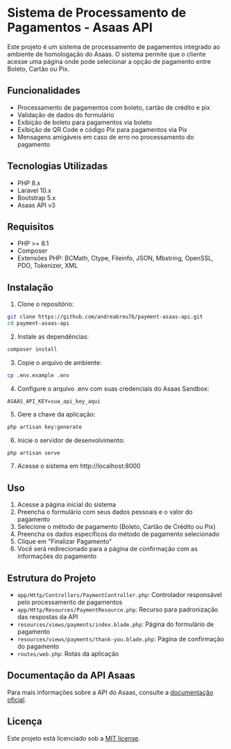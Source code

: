 # Sistema de Processamento de Pagamentos - Asaas API

Este projeto é um sistema de processamento de pagamentos integrado ao ambiente de homologação do Asaas. O sistema permite que o cliente acesse uma página onde pode selecionar a opção de pagamento entre Boleto, Cartão ou Pix.

## Funcionalidades

- Processamento de pagamentos com boleto, cartão de crédito e pix
- Validação de dados do formulário
- Exibição de boleto para pagamentos via boleto
- Exibição de QR Code e código Pix para pagamentos via Pix
- Mensagens amigáveis em caso de erro no processamento do pagamento

## Tecnologias Utilizadas

- PHP 8.x
- Laravel 10.x
- Bootstrap 5.x
- Asaas API v3

## Requisitos

- PHP >= 8.1
- Composer
- Extensões PHP: BCMath, Ctype, Fileinfo, JSON, Mbstring, OpenSSL, PDO, Tokenizer, XML

## Instalação

1. Clone o repositório:
```bash
git clone https://github.com/andreabreu76/payment-asaas-api.git
cd payment-asaas-api
```

2. Instale as dependências:
```bash
composer install
```

3. Copie o arquivo de ambiente:
```bash
cp .env.example .env
```

4. Configure o arquivo .env com suas credenciais do Asaas Sandbox:
```
ASAAS_API_KEY=sua_api_key_aqui
```

5. Gere a chave da aplicação:
```bash
php artisan key:generate
```

6. Inicie o servidor de desenvolvimento:
```bash
php artisan serve
```

7. Acesse o sistema em http://localhost:8000

## Uso

1. Acesse a página inicial do sistema
2. Preencha o formulário com seus dados pessoais e o valor do pagamento
3. Selecione o método de pagamento (Boleto, Cartão de Crédito ou Pix)
4. Preencha os dados específicos do método de pagamento selecionado
5. Clique em "Finalizar Pagamento"
6. Você será redirecionado para a página de confirmação com as informações do pagamento

## Estrutura do Projeto

- `app/Http/Controllers/PaymentController.php`: Controlador responsável pelo processamento de pagamentos
- `app/Http/Resources/PaymentResource.php`: Recurso para padronização das respostas da API
- `resources/views/payments/index.blade.php`: Página do formulário de pagamento
- `resources/views/payments/thank-you.blade.php`: Página de confirmação do pagamento
- `routes/web.php`: Rotas da aplicação

## Documentação da API Asaas

Para mais informações sobre a API do Asaas, consulte a [documentação oficial](https://asaasv3.docs.apiary.io/).

## Licença

Este projeto está licenciado sob a [MIT license](https://opensource.org/licenses/MIT).

